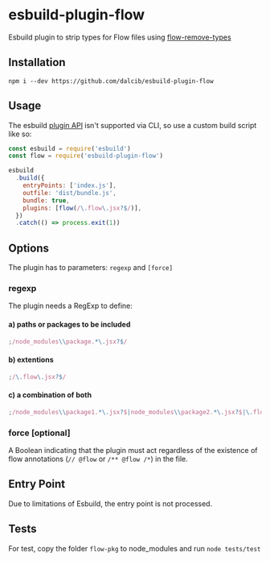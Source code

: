 # esbuild-plugin-flow

Esbuild plugin to strip types for Flow files using [flow-remove-types](https://www.npmjs.com/package/flow-remove-types)

## Installation

```
npm i --dev https://github.com/dalcib/esbuild-plugin-flow
```

## Usage

The esbuild [plugin API](https://esbuild.github.io/plugins/) isn't supported via CLI, so use a custom build script like so:

```js
const esbuild = require('esbuild')
const flow = require('esbuild-plugin-flow')

esbuild
  .build({
    entryPoints: ['index.js'],
    outfile: 'dist/bundle.js',
    bundle: true,
    plugins: [flow(/\.flow\.jsx?$/)],
  })
  .catch(() => process.exit(1))
```

## Options

The plugin has to parameters: `regexp` and `[force]`

### regexp

The plugin needs a RegExp to define:

#### a) paths or packages to be included

```javascript
;/node_modules\\package.*\.jsx?$/
```

#### b) extentions

```javascript
;/\.flow\.jsx?$/
```

#### c) a combination of both

```javascript
;/node_modules\\package1.*\.jsx?$|node_modules\\package2.*\.jsx?$|\.flow\.jsx?$/
```

### force [optional]

A Boolean indicating that the plugin must act regardless of the existence of flow annotations (`// @flow` or `/** @flow /*`) in the file.

## Entry Point

Due to limitations of Esbuild, the entry point is not processed.

## Tests

For test, copy the folder `flow-pkg` to node_modules and run `node tests/test`
